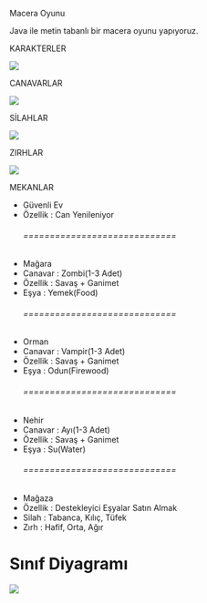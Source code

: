 Macera Oyunu


Java ile metin tabanlı bir macera oyunu yapıyoruz.

KARAKTERLER

![](../../../../../Users/Toshiba/AppData/Local/Temp/download.png)

CANAVARLAR

![](../../../../../Users/Toshiba/AppData/Local/Temp/download.png)

SİLAHLAR

![](../../../../../Users/Toshiba/AppData/Local/Temp/download.png)

ZIRHLAR

![](../../../../../Users/Toshiba/AppData/Local/Temp/download.png)


MEKANLAR

<ul>

<li> Güvenli Ev </li>
<li> Özellik : Can Yenileniyor </li>
<h6>=============================</h6>
<li> Mağara </li>
<li> Canavar : Zombi(1-3 Adet) </li>
<li> Özellik : Savaş + Ganimet </li>
<li> Eşya : Yemek(Food) </li>
<h6>=============================</h6>
<li> Orman </li>
<li> Canavar : Vampir(1-3 Adet)</li>
<li> Özellik : Savaş + Ganimet </li>
<li> Eşya : Odun(Firewood)</li>
<h6>=============================</h6>
<li> Nehir </li>
<li> Canavar : Ayı(1-3 Adet) </li>
<li> Özellik : Savaş + Ganimet </li>
<li> Eşya : Su(Water)</li>
<h6>=============================</h6>
<li> Mağaza </li>
<li> Özellik : Destekleyici Eşyalar Satın Almak</li>
<li> Silah : Tabanca, Kılıç, Tüfek</li>
<li> Zırh : Hafif, Orta, Ağır</li>
</ul>



<h1> Sınıf Diyagramı </h1>

![](../../../../../Users/Toshiba/AppData/Local/Temp/class-diagram.jpg)